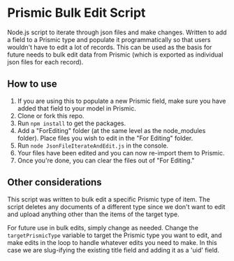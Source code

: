 # Prismic Bulk Edit Script
 Node.js script to iterate through json files and make changes. Written to add a field to a Prismic type and populate it programmatically so that users wouldn't have to edit a lot of records. This can be used as the basis for future needs to bulk edit data from Prismic (which is exported as individual json files for each record).

 ## How to use
 1. If you are using this to populate a new Prismic field, make sure you have added that field to your model in Prismic.
 2. Clone or fork this repo.
 3. Run ```npm install``` to get the packages.
 4. Add a "ForEditing" folder (at the same level as the node_modules folder). Place files you wish to edit in the "For Editing" folder. 
 5. Run ```node JsonFileIterateAndEdit.js``` in the console.
 6. Your files have been edited and you can now re-import them to Prismic. 
 7. Once you're done, you can clear the files out of "For Editing."
   
## Other considerations
This script was written to bulk edit a specific Prismic type of item. The script deletes any documents of a different type since we don't want to edit and upload anything other than the items of the target type. 

For future use in bulk edits, simply change as needed. Change the ```targetPrismicType``` variable to target the Prismic type you want to edit, and make edits in the loop to handle whatever edits you need to make. In this case we are slug-ifying the existing title field and adding it as a 'uid' field.
 
